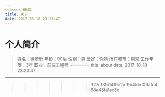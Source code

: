 ```yaml
---
<<<<<<< HEAD
title: 关于
date: 2017-10-18 23:23:47
---
```


# 个人简介

> 姓名：徐倚昕
> 年龄：90后
> 性别：男
> 爱好：你猜
> 所在城市：南京
> 工作年限：3年
> 职业：前端工程师
=======
title: about
date: 2017-10-18 23:23:47
---
>>>>>>> 327c13fb1419c2af9b45bd03afc468a43fa1ac3c
